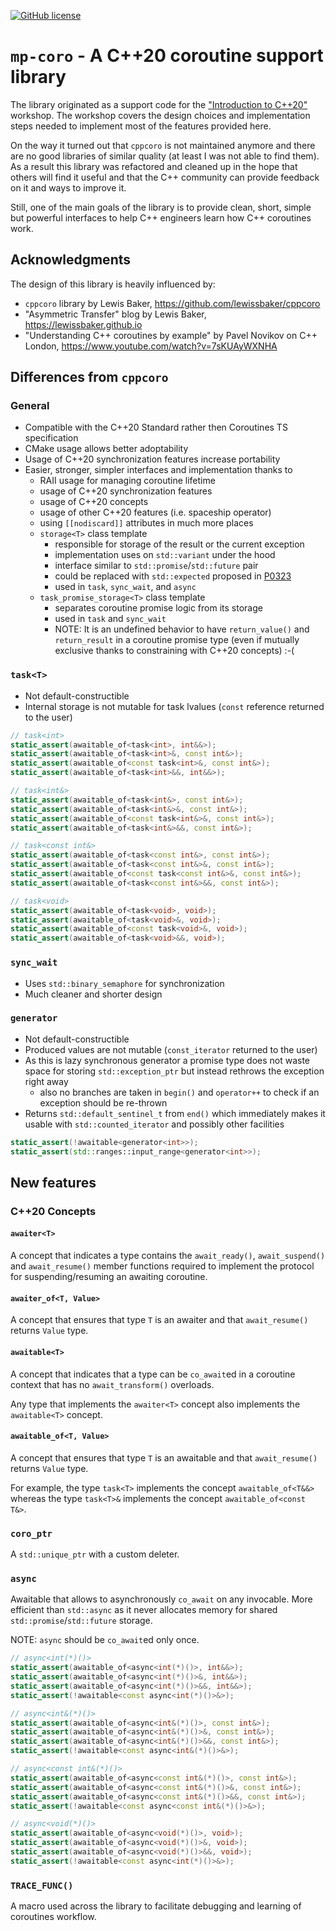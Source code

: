 [![GitHub license](https://img.shields.io/github/license/mpusz/mp-coro?cacheSeconds=3600&color=informational&label=License)](./LICENSE.md)

# `mp-coro` - A C++20 coroutine support library

The library originated as a support code for the ["Introduction to C++20"](https://train-it.eu/trainings/cpp/78-cpp-20)
workshop. The workshop covers the design choices and implementation steps needed to implement most of
the features provided here.

On the way it turned out that `cppcoro` is not maintained anymore and there are no good libraries of similar
quality (at least I was not able to find them). As a result this library was refactored and cleaned up
in the hope that others will find it useful and that the C++ community can provide feedback on it and ways
to improve it.

Still, one of the main goals of the library is to provide clean, short, simple but powerful interfaces to help
C++ engineers learn how C++ coroutines work.


## Acknowledgments

The design of this library is heavily influenced by:
- `cppcoro` library by Lewis Baker, https://github.com/lewissbaker/cppcoro
- "Asymmetric Transfer" blog by Lewis Baker, https://lewissbaker.github.io
- "Understanding C++ coroutines by example" by Pavel Novikov on C++ London, https://www.youtube.com/watch?v=7sKUAyWXNHA


## Differences from `cppcoro`

### General

- Compatible with the C++20 Standard rather then Coroutines TS specification
- CMake usage allows better adoptability
- Usage of C++20 synchronization features increase portability
- Easier, stronger, simpler interfaces and implementation thanks to
  - RAII usage for managing coroutine lifetime
  - usage of C++20 synchronization features
  - usage of C++20 concepts
  - usage of other C++20 features (i.e. spaceship operator)
  - using `[[nodiscard]]` attributes in much more places
  - `storage<T>` class template
    - responsible for storage of the result or the current exception
    - implementation uses on `std::variant` under the hood
    - interface similar to `std::promise`/`std::future` pair
    - could be replaced with `std::expected` proposed in [P0323](https://wg21.link/p0323)
    - used in `task`, `sync_wait`, and `async`
  - `task_promise_storage<T>` class template
    - separates coroutine promise logic from its storage
    - used in `task` and `sync_wait`
    - NOTE: It is an undefined behavior to have `return_value()` and `return_result` in a coroutine
      promise type (even if mutually exclusive thanks to constraining with C++20 concepts) :-(


### `task<T>`

- Not default-constructible
- Internal storage is not mutable for task lvalues (`const` reference returned to the user)

```cpp
// task<int>
static_assert(awaitable_of<task<int>, int&&>);
static_assert(awaitable_of<task<int>&, const int&>);
static_assert(awaitable_of<const task<int>&, const int&>);
static_assert(awaitable_of<task<int>&&, int&&>);

// task<int&>
static_assert(awaitable_of<task<int&>, const int&>);
static_assert(awaitable_of<task<int&>&, const int&>);
static_assert(awaitable_of<const task<int&>&, const int&>);
static_assert(awaitable_of<task<int&>&&, const int&>);

// task<const int&>
static_assert(awaitable_of<task<const int&>, const int&>);
static_assert(awaitable_of<task<const int&>&, const int&>);
static_assert(awaitable_of<const task<const int&>&, const int&>);
static_assert(awaitable_of<task<const int&>&&, const int&>);

// task<void>
static_assert(awaitable_of<task<void>, void>);
static_assert(awaitable_of<task<void>&, void>);
static_assert(awaitable_of<const task<void>&, void>);
static_assert(awaitable_of<task<void>&&, void>);
```

### `sync_wait`

- Uses `std::binary_semaphore` for synchronization
- Much cleaner and shorter design


### `generator`

- Not default-constructible
- Produced values are not mutable (`const_iterator` returned to the user)
- As this is lazy synchronous generator a promise type does not waste space for storing
  `std::exception_ptr` but instead rethrows the exception right away
  - also no branches are taken in `begin()` and `operator++` to check if an exception should
    be re-thrown
- Returns `std::default_sentinel_t` from `end()` which immediately makes it usable with
  `std::counted_iterator` and possibly other facilities

```cpp
static_assert(!awaitable<generator<int>>);
static_assert(std::ranges::input_range<generator<int>>);
```


## New features

### C++20 Concepts

#### `awaiter<T>`

A concept that indicates a type contains the `await_ready()`, `await_suspend()` and `await_resume()`
member functions required to implement the protocol for suspending/resuming an awaiting coroutine.

#### `awaiter_of<T, Value>`

A concept that ensures that type `T` is an awaiter and that `await_resume()` returns `Value` type.

#### `awaitable<T>`

A concept that indicates that a type can be `co_await`ed in a coroutine context that has no
`await_transform()` overloads.

Any type that implements the `awaiter<T>` concept also implements the `awaitable<T>` concept.

#### `awaitable_of<T, Value>`

A concept that ensures that type `T` is an awaitable and that `await_resume()` returns `Value` type.

For example, the type `task<T>` implements the concept `awaitable_of<T&&>` whereas the type
`task<T>&` implements the concept `awaitable_of<const T&>`.

### `coro_ptr`

A `std::unique_ptr` with a custom deleter.


### `async`

Awaitable that allows to asynchronously `co_await` on any invocable. More efficient than `std::async`
as it never allocates memory for shared `std::promise`/`std::future` storage.

NOTE: `async` should be `co_await`ed only once.

```cpp
// async<int(*)()>
static_assert(awaitable_of<async<int(*)()>, int&&>);
static_assert(awaitable_of<async<int(*)()>&, int&&>);
static_assert(awaitable_of<async<int(*)()>&&, int&&>);
static_assert(!awaitable<const async<int(*)()>&>);

// async<int&(*)()>
static_assert(awaitable_of<async<int&(*)()>, const int&>);
static_assert(awaitable_of<async<int&(*)()>&, const int&>);
static_assert(awaitable_of<async<int&(*)()>&&, const int&>);
static_assert(!awaitable<const async<int&(*)()>&>);

// async<const int&(*)()>
static_assert(awaitable_of<async<const int&(*)()>, const int&>);
static_assert(awaitable_of<async<const int&(*)()>&, const int&>);
static_assert(awaitable_of<async<const int&(*)()>&&, const int&>);
static_assert(!awaitable<const async<const int&(*)()>&>);

// async<void(*)()>
static_assert(awaitable_of<async<void(*)()>, void>);
static_assert(awaitable_of<async<void(*)()>&, void>);
static_assert(awaitable_of<async<void(*)()>&&, void>);
static_assert(!awaitable<const async<int(*)()>&>);
```


### `TRACE_FUNC()`

A macro used across the library to facilitate debugging and learning of coroutines workflow.
